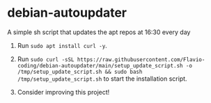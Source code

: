 # debian-autoupdater
A simple sh script that updates the apt repos at 16:30 every day

1. Run `sudo apt install curl -y`.

2. Run `sudo curl -sSL https://raw.githubusercontent.com/Flavio-coding/debian-autoupdater/main/setup_update_script.sh -o /tmp/setup_update_script.sh && sudo bash /tmp/setup_update_script.sh` to start the installation script.

3. Consider improving this project!
